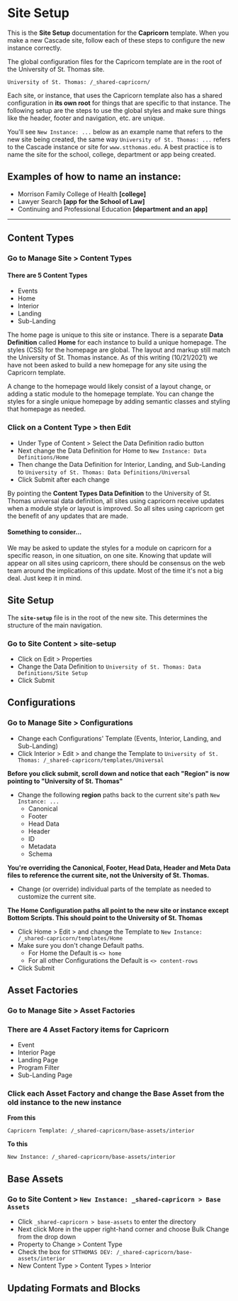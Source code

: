 # Site Setup

This is the **Site Setup** documentation for the **Capricorn** template. When you make a new Cascade site, follow each of these steps to configure the new instance correctly.

The global configuration files for the Capricorn template are in the root of the University of St. Thomas site.

```
University of St. Thomas: /_shared-capricorn/
```

Each site, or instance, that uses the Capricorn template also has a shared configuration in **its own root** for things that are specific to that instance. The following setup are the steps to use the global styles and make sure things like the header, footer and navigation, etc. are unique.

You'll see `New Instance: ...` below as an example name that refers to the new site being created, the same way `University of St. Thomas: ...` refers to the Cascade instance or site for `www.stthomas.edu`. A best practice is to name the site for the school, college, department or app being created.

## Examples of how to name an instance:

-   Morrison Family College of Health **[college]**
-   Lawyer Search **[app for the School of Law]**
-   Continuing and Professional Education **[department and an app]**

---

## Content Types

### Go to Manage Site > Content Types

#### There are 5 Content Types

-   Events
-   Home
-   Interior
-   Landing
-   Sub-Landing

The home page is unique to this site or instance. There is a separate **Data Definition** called **Home** for each instance to build a unique homepage. The styles (CSS) for the homepage are global. The layout and markup still match the University of St. Thomas instance. As of this writing (10/21/2021) we have not been asked to build a new homepage for any site using the Capricorn template.

A change to the homepage would likely consist of a layout change, or adding a static module to the homepage template. You can change the styles for a single unique homepage by adding semantic classes and styling that homepage as needed.

### Click on a Content Type > then Edit

-   Under Type of Content > Select the Data Definition radio button
-   Next change the Data Definition for Home to `New Instance: Data Definitions/Home`
-   Then change the Data Definition for Interior, Landing, and Sub-Landing to `University of St. Thomas: Data Definitions/Universal`
-   Click Submit after each change

By pointing the **Content Types Data Definition** to the University of St. Thomas universal data definition, all sites using capricorn receive updates when a module style or layout is improved. So all sites using capricorn get the benefit of any updates that are made.

#### Something to consider...

We may be asked to update the styles for a module on capricorn for a specific reason, in one situation, on one site. Knowing that update will appear on all sites using capricorn, there should be consensus on the web team around the implications of this update. Most of the time it's not a big deal. Just keep it in mind.

## Site Setup

The **`site-setup`** file is in the root of the new site. This determines the structure of the main navigation.

### Go to Site Content > site-setup

-   Click on Edit > Properties
-   Change the Data Definition to `University of St. Thomas: Data Definitions/Site Setup`
-   Click Submit

## Configurations

### Go to Manage Site > Configurations

-   Change each Configurations' Template (Events, Interior, Landing, and Sub-Landing)
-   Click Interior > Edit > and change the Template to `University of St. Thomas: /_shared-capricorn/templates/Universal`

**Before you click submit, scroll down and notice that each "Region" is now pointing to "University of St. Thomas"**

-   Change the following **region** paths back to the current site's path `New Instance: ...`
    -   Canonical
    -   Footer
    -   Head Data
    -   Header
    -   ID
    -   Metadata
    -   Schema

**You're overriding the Canonical, Footer, Head Data, Header and Meta Data files to reference the current site, not the University of St. Thomas.**

-   Change (or override) individual parts of the template as needed to customize the current site.

**The Home Configuration paths all point to the new site or instance except Bottom Scripts. This should point to the University of St. Thomas**

-   Click Home > Edit > and change the Template to `New Instance: /_shared-capricorn/templates/Home`
-   Make sure you don't change Default paths.
    -   For Home the Default is `<> home`
    -   For all other Configurations the Default is `<> content-rows`
-   Click Submit

## Asset Factories

### Go to Manage Site > Asset Factories

### There are 4 Asset Factory items for Capricorn

-   Event
-   Interior Page
-   Landing Page
-   Program Filter
-   Sub-Landing Page

### Click each Asset Factory and change the Base Asset from the old instance to the new instance

**From this**

```
Capricorn Template: /_shared-capricorn/base-assets/interior
```

**To this**

```
New Instance: /_shared-capricorn/base-assets/interior
```

## Base Assets

### Go to Site Content > `New Instance: _shared-capricorn > Base Assets`

-   Click `_shared-capricorn > base-assets` to enter the directory
-   Next click More in the upper right-hand corner and choose Bulk Change from the drop down
-   Property to Change > Content Type
-   Check the box for `STTHOMAS DEV: /_shared-capricorn/base-assets/interior`
-   New Content Type > Content Types > Interior

## Updating Formats and Blocks
